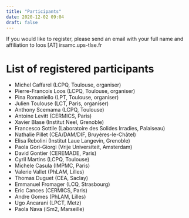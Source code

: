 ```yaml
---
title: "Participants"
date: 2020-12-02 09:04
draft: false
---
```


If you would like to register, please send an email with your full name and affiliation to loos [AT] irsamc.ups-tlse.fr

# List of registered participants

- Michel Caffarel (LCPQ, Toulouse, organiser)
- Pierre-Francois Loos	(LCPQ, Toulouse, organiser)
- Pina Romaniello (LPT, Toulouse, organiser)
- Julien Toulouse (LCT, Paris, organiser)
- Anthony Scemama (LCPQ, Toulouse)
- Antoine Levitt (CERMICS, Paris)
- Xavier Blase (Institut Neel, Grenoble)
- Francesco Sottile (Laboratoire des Solides Irradies, Palaiseau)
- Nathalie Pillet (CEA/DAM/DIF, Bruyères-le-Châtel)
- Elisa Rebolini (Institut Laue Langevin, Grenoble)
- Paola Gori-Giorgi (Vrije Universiteit, Amsterdam)
- David Gontier (CEREMADE, Paris)
- Cyril Martins (LCPQ, Toulouse)
- Michele Casula (IMPMC, Paris)
- Valerie Vallet (PhLAM, Lilles)
- Thomas Duguet (CEA, Saclay)
- Emmanuel Fromager (LCQ, Strasbourg)
- Eric Cances (CERMICS, Paris)
- Andre Gomes (PhLAM, Lilles)
- Ugo Ancarani (LPCT, Metz)
- Paola Nava (iSm2, Marseille)


